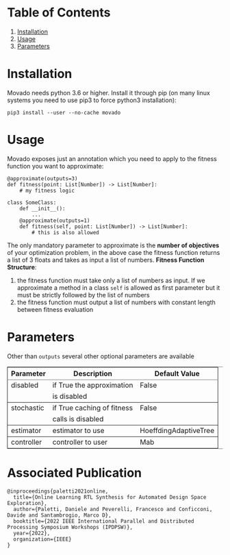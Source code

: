 
# Table of Contents

1.  [Installation](#org32f73e8)
2.  [Usage](#org407d412)
3.  [Parameters](#org6d82707)



<a id="org32f73e8"></a>

# Installation

Movado needs python 3.6 or higher. Install it through pip (on many linux systems you need to use pip3 to force python3 installation):

    pip3 install --user --no-cache movado


<a id="org407d412"></a>

# Usage

Movado exposes just an annotation which you need to apply to the fitness function you want to approximate:

    @approximate(outputs=3)
    def fitness(point: List[Number]) -> List[Number]:
        # my fitness logic
    
    class SomeClass:
        def __init__():
            ...
        @approximate(outputs=1)
        def fitness(self, point: List[Number]) -> List[Number]:
            # this is also allowed

The only mandatory parameter to approximate is the **number of objectives** of your optimization problem, in the above case the fitness function returns a list of 3 floats and takes as input a list of numbers.
**Fitness Function Structure**:

1.  the fitness function must take only a list of numbers as input. If we approximate a method in a class `self` is allowed as first parameter but it must be strictly followed by the list of numbers
2.  the fitness function must output a list of numbers with constant length between fitness evaluation


<a id="org6d82707"></a>

# Parameters

Other than `outputs` several other optional parameters are available

<table border="2" cellspacing="0" cellpadding="6" rules="groups" frame="hsides">


<colgroup>
<col  class="org-left" />

<col  class="org-left" />

<col  class="org-left" />
</colgroup>
<thead>
<tr>
<th scope="col" class="org-left">Parameter</th>
<th scope="col" class="org-left">Description</th>
<th scope="col" class="org-left">Default Value</th>
</tr>
</thead>

<tbody>
<tr>
<td class="org-left">disabled</td>
<td class="org-left">if True the approximation</td>
<td class="org-left">False</td>
</tr>


<tr>
<td class="org-left">&#xa0;</td>
<td class="org-left">is disabled</td>
<td class="org-left">&#xa0;</td>
</tr>
</tbody>

<tbody>
<tr>
<td class="org-left">stochastic</td>
<td class="org-left">if True caching of fitness</td>
<td class="org-left">False</td>
</tr>


<tr>
<td class="org-left">&#xa0;</td>
<td class="org-left">calls is disabled</td>
<td class="org-left">&#xa0;</td>
</tr>
</tbody>

<tbody>
<tr>
<td class="org-left">estimator</td>
<td class="org-left">estimator to use</td>
<td class="org-left">HoeffdingAdaptiveTree</td>
</tr>
</tbody>

<tbody>
<tr>
<td class="org-left">controller</td>
<td class="org-left">controller to user</td>
<td class="org-left">Mab</td>
</tr>
</tbody>
</table>

# Associated Publication

```
@inproceedings{paletti2021online,
  title={Online Learning RTL Synthesis for Automated Design Space Exploration},
  author={Paletti, Daniele and Peverelli, Francesco and Conficconi, Davide and Santambrogio, Marco D},
  booktitle={2022 IEEE International Parallel and Distributed Processing Symposium Workshops (IPDPSW)},
  year={2022},
  organization={IEEE}
}
```

